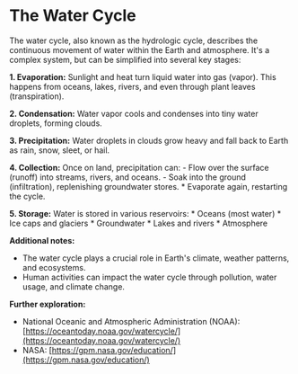 # The Water Cycle

The water cycle, also known as the hydrologic cycle, describes the continuous movement of water within the Earth and atmosphere. It's a complex system, but can be simplified into several key stages:

**1. Evaporation:** Sunlight and heat turn liquid water into gas (vapor). This happens from oceans, lakes, rivers, and even through plant leaves (transpiration).

**2. Condensation:** Water vapor cools and condenses into tiny water droplets, forming clouds.

**3. Precipitation:** Water droplets in clouds grow heavy and fall back to Earth as rain, snow, sleet, or hail.

**4. Collection:** Once on land, precipitation can:
    - Flow over the surface (runoff) into streams, rivers, and oceans.
    - Soak into the ground (infiltration), replenishing groundwater stores.
    * Evaporate again, restarting the cycle.

**5. Storage:** Water is stored in various reservoirs:
    * Oceans (most water)
    * Ice caps and glaciers
    * Groundwater
    * Lakes and rivers
    * Atmosphere

**Additional notes:**
* The water cycle plays a crucial role in Earth's climate, weather patterns, and ecosystems.
* Human activities can impact the water cycle through pollution, water usage, and climate change.

**Further exploration:**
* National Oceanic and Atmospheric Administration (NOAA): [https://oceantoday.noaa.gov/watercycle/](https://oceantoday.noaa.gov/watercycle/)
* NASA: [https://gpm.nasa.gov/education/](https://gpm.nasa.gov/education/)